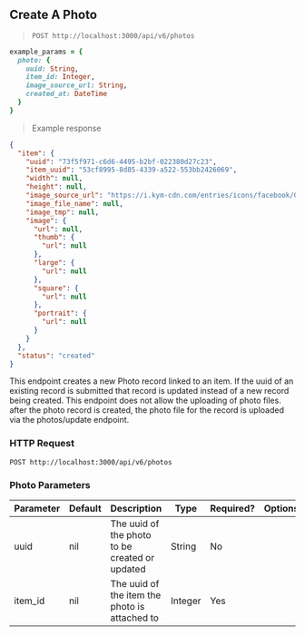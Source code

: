 ## Create A Photo

> `POST http://localhost:3000/api/v6/photos`

```ruby
example_params = {
  photo: {
    uuid: String,
    item_id: Integer,
    image_source_url: String,
    created_at: DateTime
  }
}
```

> Example response

```json
{
  "item": {
    "uuid": "73f5f971-c6d6-4495-b2bf-022380d27c23",
    "item_uuid": "53cf8995-8d85-4339-a522-553bb2426069",
    "width": null,
    "height": null,
    "image_source_url": "https://i.kym-cdn.com/entries/icons/facebook/000/006/360/gottago.jpg",
    "image_file_name": null,
    "image_tmp": null,
    "image": {
      "url": null,
      "thumb": {
        "url": null
      },
      "large": {
        "url": null
      },
      "square": {
        "url": null
      },
      "portrait": {
        "url": null
      }
    }
  },
  "status": "created"
}
```

This endpoint creates a new Photo record linked to an item. If the uuid of an existing record is submitted that record is updated instead of a new record being created. This endpoint does not allow the uploading of photo files. after the photo record is created, the photo file for the record is uploaded via the photos/update endpoint.


### HTTP Request

`POST http://localhost:3000/api/v6/photos`


### Photo Parameters

Parameter | Default | Description | Type | Required? | Options
--------- | ------- | ----------- | ---- | --------- | -------
uuid | nil | The uuid of the photo to be created or updated | String | No
item_id | nil | The uuid of the item the photo is attached to | Integer | Yes